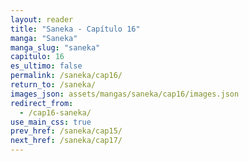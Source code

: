 ```yaml
---
layout: reader
title: "Saneka - Capítulo 16"
manga: "Saneka"
manga_slug: "saneka"
capitulo: 16
es_ultimo: false
permalink: /saneka/cap16/
return_to: /saneka/
images_json: assets/mangas/saneka/cap16/images.json
redirect_from:
  - /cap16-saneka/
use_main_css: true
prev_href: /saneka/cap15/
next_href: /saneka/cap17/
---
```

